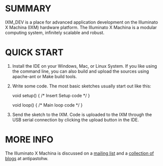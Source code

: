SUMMARY
=======

IXM_DEV is a place for advanced application development on the
Illuminato X Machina (IXM) hardware platform. The Illuminato X Machina is
a modular computing system, infinitely scalable and robust.

QUICK START
===========

1. Install the IDE on your Windows, Mac, or Linux System. If you like using
the command line, you can also build and upload the sources using apache-ant
or Make build tools.

2. Write some code. The most basic sketches usually start out like this:

     void setup() {
        /* Insert Setup code */
     }

     void loop() {
        /* Main loop code */
     }

3. Send the sketch to the IXM. Code is uploaded to the IXM through the USB serial
connection by clicking the upload button in the IDE.

MORE INFO
=========

The Illuminato X Machina is discussed on a [mailing list](http://groups.google.com/group/illuminato?lnk=srg) and
a [collection of blogs](http://antipastohw.blogspot.com/) at antipastohw.

